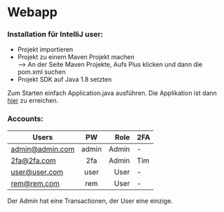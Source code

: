 # Webapp

### Installation für IntelliJ user:  
- Projekt importieren
- Projekt zu einem Maven Projekt machen  
  --> An der Seite Maven Projekte, Aufs Plus klicken und dann die pom.xml suchen
- Projekt SDK auf Java 1.8 setzten

Zum Starten einfach Application.java ausführen.
Die Applikation ist dann [hier](http://localhost:8081/login) zu erreichen.


### Accounts:  
| Users            | PW       | Role  | 2FA |
| -------------- |:--------:| -----:| --- |
|admin@admin.com | admin    | Admin | -   |
|2fa@2fa.com     | 2fa      | Admin | Tim |
|user@user.com   | user     | User  | -   |
|rem@rem.com     | rem      | User  | -   |

Der Admin hat eine Transactionen, der User eine einzige.
